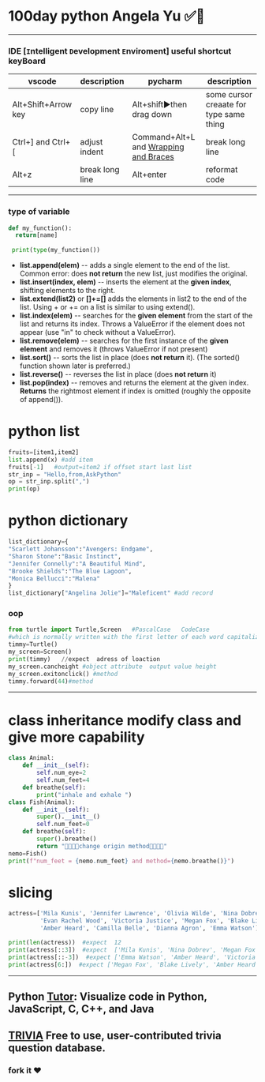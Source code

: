 # 100day python Angela Yu ✅🌿

---
### IDE [`I`ntelligent `D`evelopment `E`nviroment] useful shortcut keyBoard
|vscode|description|pycharm|description|
|------------|-----------|------------|-----------|
|Alt+Shift+Arrow key|copy line|Alt+shift▶then drag down|some cursor creaate for type same thing|
|Ctrl+] and Ctrl+[|adjust indent|Command+Alt+L and [Wrapping and Braces](https://stackoverflow.com/questions/57302273/how-to-split-one-very-long-line-in-pycharm-into-multiple-lines)|break long line|
|Alt+z|break long line|Alt+enter|reformat code|

---
### type of variable

```python
def my_function():
  return[name]
 
 print(type(my_function())
 ```

+ **list.append(elem)** -- adds a single element to the end of the list. Common error: does **not return** the new list, just modifies the original.
+ **list.insert(index, elem)** -- inserts the element at the **given index**, shifting elements to the right.
+ **list.extend(list2)** or **[]+=[]** adds the elements in list2 to the end of the list. Using + or += on a list is similar to using extend().
+ **list.index(elem)** -- searches for the **given element** from the start of the list and returns its index. Throws a ValueError if the element does not appear (use "in" to check without a ValueError).
+ **list.remove(elem)** -- searches for the first instance of the **given element** and removes it (throws ValueError if not present)
+ **list.sort()** -- sorts the list in place (does **not return** it). (The sorted() function shown later is preferred.)
+ **list.reverse()** -- reverses the list in place (does **not return** it)
+ **list.pop(index)** -- removes and returns the element at the given index. **Returns** the rightmost element if index is omitted (roughly the opposite of append()).
# python list 
```python
fruits=[item1,item2]
list.append(x) #add item
fruits[-1]   #output=item2 if offset start last list
str_inp = "Hello,from,AskPython"
op = str_inp.split(",")
print(op)
```
# python  dictionary
```python
list_dictionary={
"Scarlett Johansson":"Avengers: Endgame",
"Sharon Stone":"Basic Instinct",
"Jennifer Connelly":"A Beautiful Mind",
"Brooke Shields":"The Blue Lagoon",
"Monica Bellucci":"Malena"
}
list_dictionary["Angelina Jolie"]="Maleficent" #add record
```
### oop
```python
from turtle import Turtle,Screen   #PascalCase   CodeCase 
#which is normally written with the first letter of each word capitalized which is known as ✔pascal case
timmy=Turtle()  
my_screen=Screen() 
print(timmy)   //expect  adress of loaction
my_screen.cancheight #object attribute  output value height 
my_screen.exitonclick() #method
timmy.forward(44)#method
```
---
# class inheritance modify class and give more capability
```python
class Animal:
    def __init__(self):
        self.num_eye=2
        self.num_feet=4
    def breathe(self):
        print("inhale and exhale ")
class Fish(Animal):
    def __init__(self):
        super().__init__()
        self.num_feet=0
    def breathe(self):
        super().breathe()
        return "🌿🌿🌿🌿change origin method🌿🌿🌿🌿"
nemo=Fish()
print(f"num_feet = {nemo.num_feet} and method={nemo.breathe()}")
```
# slicing

```python
actress=['Mila Kunis', 'Jennifer Lawrence', 'Olivia Wilde', 'Nina Dobrev',
         'Evan Rachel Wood', 'Victoria Justice', 'Megan Fox', 'Blake Lively',
         'Amber Heard', 'Camilla Belle', 'Dianna Agron', 'Emma Watson']

print(len(actress))  #expect  12
print(actress[::3])  #expect  ['Mila Kunis', 'Nina Dobrev', 'Megan Fox', 'Camilla Belle']
print(actress[::-3])  #expect ['Emma Watson', 'Amber Heard', 'Victoria Justice', 'Olivia Wilde']
print(actress[6:])  #expect ['Megan Fox', 'Blake Lively', 'Amber Heard', 'Camilla Belle', 'Dianna Agron', 'Emma Watson']
```
---
## Python [Tutor](https://pythontutor.com/): Visualize code in Python, JavaScript, C, C++, and Java
##  [TRIVIA](https://opentdb.com/) Free to use, user-contributed trivia question database.
### fork it ❤   
